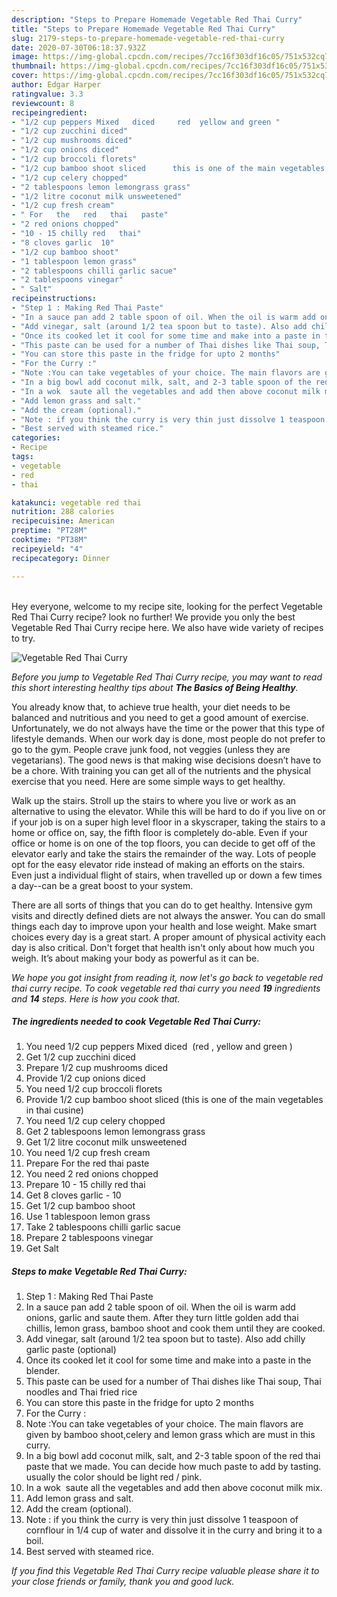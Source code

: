 ```yaml
---
description: "Steps to Prepare Homemade Vegetable Red Thai Curry"
title: "Steps to Prepare Homemade Vegetable Red Thai Curry"
slug: 2179-steps-to-prepare-homemade-vegetable-red-thai-curry
date: 2020-07-30T06:18:37.932Z
image: https://img-global.cpcdn.com/recipes/7cc16f303df16c05/751x532cq70/vegetable-red-thai-curry-recipe-main-photo.jpg
thumbnail: https://img-global.cpcdn.com/recipes/7cc16f303df16c05/751x532cq70/vegetable-red-thai-curry-recipe-main-photo.jpg
cover: https://img-global.cpcdn.com/recipes/7cc16f303df16c05/751x532cq70/vegetable-red-thai-curry-recipe-main-photo.jpg
author: Edgar Harper
ratingvalue: 3.3
reviewcount: 8
recipeingredient:
- "1/2 cup peppers Mixed   diced     red  yellow and green "
- "1/2 cup zucchini diced"
- "1/2 cup mushrooms diced"
- "1/2 cup onions diced"
- "1/2 cup broccoli florets"
- "1/2 cup bamboo shoot sliced      this is one of the main vegetables in thai cusine"
- "1/2 cup celery chopped"
- "2 tablespoons lemon lemongrass grass"
- "1/2 litre coconut milk unsweetened"
- "1/2 cup fresh cream"
- " For   the   red   thai   paste"
- "2 red onions chopped"
- "10 - 15 chilly red   thai"
- "8 cloves garlic  10"
- "1/2 cup bamboo shoot"
- "1 tablespoon lemon grass"
- "2 tablespoons chilli garlic sacue"
- "2 tablespoons vinegar"
- " Salt"
recipeinstructions:
- "Step 1 : Making Red Thai Paste"
- "In a sauce pan add 2 table spoon of oil. When the oil is warm add onions, garlic and saute them. After they turn little golden add thai chillis, lemon grass, bamboo shoot and cook them until they are cooked."
- "Add vinegar, salt (around 1/2 tea spoon but to taste). Also add chilly garlic paste (optional)"
- "Once its cooked let it cool for some time and make into a paste in the blender."
- "This paste can be used for a number of Thai dishes like Thai soup, Thai noodles and Thai fried rice"
- "You can store this paste in the fridge for upto 2 months"
- "For the Curry :"
- "Note :You can take vegetables of your choice. The main flavors are given by bamboo shoot,celery and lemon grass which are must in this curry."
- "In a big bowl add coconut milk, salt, and 2-3 table spoon of the red thai paste that we made. You can decide how much paste to add by tasting. usually the color should be light red / pink."
- "In a wok  saute all the vegetables and add then above coconut milk mix."
- "Add lemon grass and salt."
- "Add the cream (optional)."
- "Note : if you think the curry is very thin just dissolve 1 teaspoon of cornflour in 1/4 cup of water and dissolve it in the curry and bring it to a boil."
- "Best served with steamed rice."
categories:
- Recipe
tags:
- vegetable
- red
- thai

katakunci: vegetable red thai 
nutrition: 288 calories
recipecuisine: American
preptime: "PT28M"
cooktime: "PT38M"
recipeyield: "4"
recipecategory: Dinner

---
```

<br>
Hey everyone, welcome to my recipe site, looking for the perfect Vegetable Red Thai Curry recipe? look no further! We provide you only the best Vegetable Red Thai Curry recipe here. We also have wide variety of recipes to try.
<br>


![Vegetable Red Thai Curry](https://img-global.cpcdn.com/recipes/7cc16f303df16c05/751x532cq70/vegetable-red-thai-curry-recipe-main-photo.jpg)

<i>Before you jump to Vegetable Red Thai Curry recipe, you may want to read this short interesting healthy tips about <strong>The Basics of Being Healthy</strong>.</i>

You already know that, to achieve true health, your diet needs to be balanced and nutritious and you need to get a good amount of exercise. Unfortunately, we do not always have the time or the power that this type of lifestyle demands. When our work day is done, most people do not prefer to go to the gym. People crave junk food, not veggies (unless they are vegetarians). The good news is that making wise decisions doesn’t have to be a chore. With training you can get all of the nutrients and the physical exercise that you need. Here are some simple ways to get healthy.

Walk up the stairs. Stroll up the stairs to where you live or work as an alternative to using the elevator. While this will be hard to do if you live on or if your job is on a super high level floor in a skyscraper, taking the stairs to a home or office on, say, the fifth floor is completely do-able. Even if your office or home is on one of the top floors, you can decide to get off of the elevator early and take the stairs the remainder of the way. Lots of people opt for the easy elevator ride instead of making an efforts on the stairs. Even just a individual flight of stairs, when travelled up or down a few times a day--can be a great boost to your system. 

There are all sorts of things that you can do to get healthy. Intensive gym visits and directly defined diets are not always the answer. You can do small things each day to improve upon your health and lose weight. Make smart choices every day is a great start. A proper amount of physical activity each day is also critical. Don't forget that health isn't only about how much you weigh. It’s about making your body as powerful as it can be. 


<i>We hope you got insight from reading it, now let's go back to vegetable red thai curry recipe. To cook vegetable red thai curry you need <strong>19</strong> ingredients and <strong>14</strong> steps. Here is how you cook that.
</i>

##### The ingredients needed to cook Vegetable Red Thai Curry:

1. You need 1/2 cup peppers Mixed   diced     (red , yellow and green )
1. Get 1/2 cup zucchini diced
1. Prepare 1/2 cup mushrooms diced
1. Provide 1/2 cup onions diced
1. You need 1/2 cup broccoli florets
1. Provide 1/2 cup bamboo shoot sliced      (this is one of the main vegetables in thai cusine)
1. You need 1/2 cup celery chopped
1. Get 2 tablespoons lemon lemongrass grass
1. Get 1/2 litre coconut milk unsweetened
1. You need 1/2 cup fresh cream
1. Prepare  For   the   red   thai   paste
1. You need 2 red onions chopped
1. Prepare 10 - 15 chilly red   thai
1. Get 8 cloves garlic - 10
1. Get 1/2 cup bamboo shoot
1. Use 1 tablespoon lemon grass
1. Take 2 tablespoons chilli garlic sacue
1. Prepare 2 tablespoons vinegar
1. Get  Salt


##### Steps to make Vegetable Red Thai Curry:

1. Step 1 : Making Red Thai Paste
1. In a sauce pan add 2 table spoon of oil. When the oil is warm add onions, garlic and saute them. After they turn little golden add thai chillis, lemon grass, bamboo shoot and cook them until they are cooked.
1. Add vinegar, salt (around 1/2 tea spoon but to taste). Also add chilly garlic paste (optional)
1. Once its cooked let it cool for some time and make into a paste in the blender.
1. This paste can be used for a number of Thai dishes like Thai soup, Thai noodles and Thai fried rice
1. You can store this paste in the fridge for upto 2 months
1. For the Curry :
1. Note :You can take vegetables of your choice. The main flavors are given by bamboo shoot,celery and lemon grass which are must in this curry.
1. In a big bowl add coconut milk, salt, and 2-3 table spoon of the red thai paste that we made. You can decide how much paste to add by tasting. usually the color should be light red / pink.
1. In a wok  saute all the vegetables and add then above coconut milk mix.
1. Add lemon grass and salt.
1. Add the cream (optional).
1. Note : if you think the curry is very thin just dissolve 1 teaspoon of cornflour in 1/4 cup of water and dissolve it in the curry and bring it to a boil.
1. Best served with steamed rice.


<i>If you find this Vegetable Red Thai Curry recipe valuable please share it to your close friends or family, thank you and good luck.</i>
